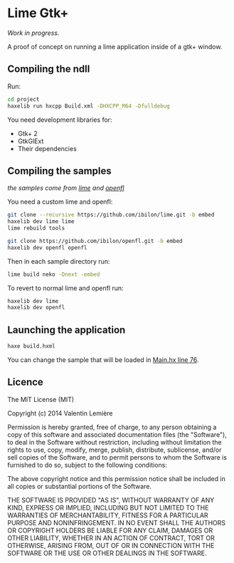 # Lime Gtk+

*Work in progress.*

A proof of concept on running a lime application inside of a gtk+ window.

## Compiling the ndll

Run:
```bash
cd project
haxelib run hxcpp Build.xml -DHXCPP_M64 -Dfulldebug
```

You need development libraries for:
* Gtk+ 2
* GtkGlExt
* Their dependencies

## Compiling the samples
_the samples come from [lime](https://github.com/openfl/lime) and [openfl](https://github.com/openfl/openfl)_

You need a custom lime and openfl:
```bash
git clone --recursive https://github.com/ibilon/lime.git -b embed
haxelib dev lime lime
lime rebuild tools

git clone https://github.com/ibilon/openfl.git -b embed
haxelib dev openfl openfl
```

Then in each sample directory run:
```bash
lime build neko -Dnext -embed
```

To revert to normal lime and openfl run:
```bash
haxelib dev lime
haxelib dev openfl
```

## Launching the application

```bash
haxe build.hxml
```

You can change the sample that will be loaded in [Main.hx line 76](https://github.com/ibilon/lime-gtk/blob/master/Main.hx#L76).

## Licence

The MIT License (MIT)

Copyright (c) 2014 Valentin Lemière

Permission is hereby granted, free of charge, to any person obtaining a copy
of this software and associated documentation files (the "Software"), to deal
in the Software without restriction, including without limitation the rights
to use, copy, modify, merge, publish, distribute, sublicense, and/or sell
copies of the Software, and to permit persons to whom the Software is
furnished to do so, subject to the following conditions:

The above copyright notice and this permission notice shall be included in all
copies or substantial portions of the Software.

THE SOFTWARE IS PROVIDED "AS IS", WITHOUT WARRANTY OF ANY KIND, EXPRESS OR
IMPLIED, INCLUDING BUT NOT LIMITED TO THE WARRANTIES OF MERCHANTABILITY,
FITNESS FOR A PARTICULAR PURPOSE AND NONINFRINGEMENT. IN NO EVENT SHALL THE
AUTHORS OR COPYRIGHT HOLDERS BE LIABLE FOR ANY CLAIM, DAMAGES OR OTHER
LIABILITY, WHETHER IN AN ACTION OF CONTRACT, TORT OR OTHERWISE, ARISING FROM,
OUT OF OR IN CONNECTION WITH THE SOFTWARE OR THE USE OR OTHER DEALINGS IN THE
SOFTWARE.
